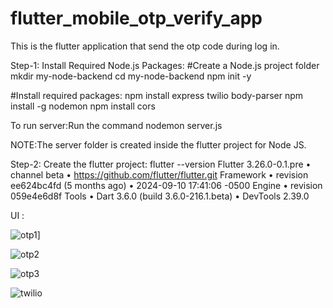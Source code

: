 # flutter_mobile_otp_verify_app
This is the flutter application that send the otp code during log in.

Step-1: Install Required Node.js Packages:
    #Create a Node.js project folder
          mkdir my-node-backend
          cd my-node-backend
          npm init -y

   #Install required packages:
        npm install express twilio body-parser
        npm install -g nodemon
        npm install cors

To run server:Run the command
   nodemon server.js

   NOTE:The server folder is created inside the flutter project for Node JS.

 Step-2: Create the flutter project:
         flutter --version
         Flutter 3.26.0-0.1.pre • channel beta • https://github.com/flutter/flutter.git
         Framework • revision ee624bc4fd (5 months ago) • 2024-09-10 17:41:06 -0500
         Engine • revision 059e4e6d8f
         Tools • Dart 3.6.0 (build 3.6.0-216.1.beta) • DevTools 2.39.0


UI :

![otp1](https://github.com/user-attachments/assets/88babce6-abdd-40b6-a168-b8b79a29fed5)]

![otp2](https://github.com/user-attachments/assets/66f2538d-f38d-4d9a-9e31-35c02f5e495f)

![otp3](https://github.com/user-attachments/assets/559ef31b-a39a-4f34-89f9-7c93e4f0af7f)


![twilio](https://github.com/user-attachments/assets/0c22ab14-5384-4ad6-b4b1-75ac350abaea)


